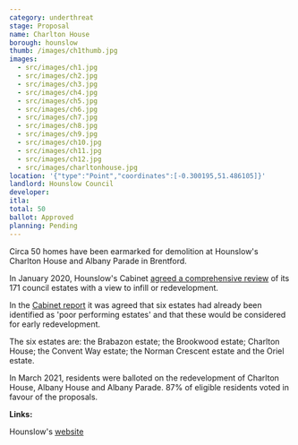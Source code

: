 ```yaml
---
category: underthreat
stage: Proposal
name: Charlton House 
borough: hounslow
thumb: /images/ch1thumb.jpg
images:
  - src/images/ch1.jpg
  - src/images/ch2.jpg
  - src/images/ch3.jpg
  - src/images/ch4.jpg
  - src/images/ch5.jpg
  - src/images/ch6.jpg
  - src/images/ch7.jpg
  - src/images/ch8.jpg
  - src/images/ch9.jpg
  - src/images/ch10.jpg
  - src/images/ch11.jpg
  - src/images/ch12.jpg
  - src/images/charltonhouse.jpg
location: '{"type":"Point","coordinates":[-0.300195,51.486105]}'
landlord: Hounslow Council
developer:
itla:
total: 50
ballot: Approved
planning: Pending
---
```

Circa 50 homes have been earmarked for demolition at Hounslow's Charlton House and Albany Parade in Brentford.

In January 2020, Hounslow's Cabinet [agreed a comprehensive review](https://democraticservices.hounslow.gov.uk/documents/s157644/CEX432%20Housing%20Estate%20Regeneration%20Programme.pdf) of its 171 council estates with a view to infill or redevelopment.

In the [Cabinet report](https://democraticservices.hounslow.gov.uk/documents/s157644/CEX432%20Housing%20Estate%20Regeneration%20Programme.pdf) it was agreed that six estates had already been identified as 'poor performing estates' and that these would be considered for early redevelopment.

The six estates are: the Brabazon estate; the Brookwood estate; Charlton House; the Convent Way estate; the Norman Crescent estate and the Oriel estate.

In March 2021, residents were balloted on the redevelopment of Charlton House, Albany House and Albany Parade. 87% of eligible residents voted in favour of the proposals.

__Links:__  

Hounslow's [website](https://www.hounslow.gov.uk/news/article/2311/residents_overwhelmingly_voted_yes_to_the_exciting_plans_to_transform_their_estate)
